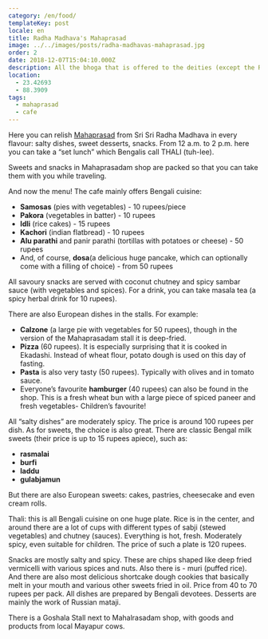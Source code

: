 ```yaml
---
category: /en/food/
templateKey: post
locale: en
title: Radha Madhava's Mahaprasad
image: ../../images/posts/radha-madhavas-mahaprasad.jpg
order: 2
date: 2018-12-07T15:04:10.000Z
description: All the bhoga that is offered to the deities (except the Raj-bhoga offering) is available as Mahaprasad.
location:
  - 23.42693
  - 88.3909
tags:
  - mahaprasad
  - cafe
---
```


Here you can relish [Mahaprasad](/en/glossary/#prasad) from Sri Sri Radha Madhava in every flavour: salty dishes, sweet desserts, snacks. From 12 a.m. to 2 p.m. here you can take a “set lunch” which Bengalis call THALI (tuh-lee).

Sweets and snacks in Mahaprasadam shop are packed so that you can take them with you while traveling.

And now the menu!  The cafe mainly offers Bengali cuisine:

  - **Samosas** (pies with vegetables) - 10 rupees/piece
  - **Pakora** (vegetables in batter) - 10 rupees
  - **Idli** (rice cakes) - 15 rupees
  - **Kachori** (indian flatbread) - 10 rupees
  - **Alu parathi** and panir parathi (tortillas with potatoes or cheese) - 50 rupees
  - And, of course, **dosa**(a delicious huge pancake, which can optionally come with a filling of choice) - from 50 rupees

All savoury snacks are served with coconut chutney and spicy sambar sauce (with vegetables and spices).  For a drink, you can take masala tea (a spicy herbal drink for 10 rupees).  

There are also European dishes in the stalls.  For example:

  - **Calzone** (a large pie with vegetables for 50 rupees), though in the version of the Mahaprasadam stall it is deep-fried.
  - **Pizza** (60 rupees). It is especially surprising that it is cooked in Ekadashi.  Instead of wheat flour, potato dough is used on this day of fasting.
  - **Pasta** is also very tasty (50 rupees).  Typically with olives and in tomato sauce.
  - Everyone’s favourite **hamburger** (40 rupees) can also be found in the shop.  This is a fresh wheat bun with a large piece of spiced paneer and fresh vegetables- Children’s favourite!


All “salty dishes” are moderately spicy.  The price is around 100 rupees per dish.  As for sweets, the choice is also great.  There are classic Bengal milk sweets (their price is up to 15 rupees apiece), such as:

  - **rasmalai**
  - **burfi**
  - **laddu**
  - **gulabjamun**

 But there are also European sweets: cakes, pastries, cheesecake and even cream rolls.

 Thali: this is all Bengali cuisine on one huge plate.  Rice is in the center, and around there are a lot of cups with different types of sabji (stewed vegetables) and chutney (sauces).  Everything is hot, fresh.  Moderately spicy, even suitable for children.  The price of such a plate is 120 rupees.

 Snacks are mostly salty and spicy.  These are chips shaped like deep fried vermicelli with various spices and nuts.  Also there is - muri (puffed rice).  And there are also most delicious shortcake dough cookies that basically melt in your mouth and various other sweets fried in oil.  Price from 40 to 70 rupees per pack.  All dishes are prepared by Bengali devotees.  Desserts are mainly the work of Russian mataji.

There is a Goshala Stall next to Mahalrasadam shop, with goods and products from local Mayapur cows.
